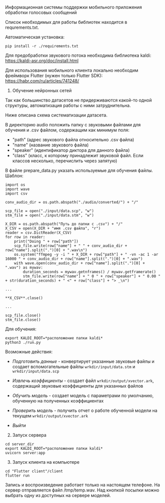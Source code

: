 Информационная системы поддержки мобильного приложения обработки голосовых сообщений

Список необходимых для работы библиотек находится в requrements.txt.

Автоматическая установка:

```
pip install -r ./requirements.txt
```

Для предобработки звукового потока необходима библиотека kaldi:
https://kaldi-asr.org/doc/install.html

Для использования мобильного клиента локально необходим фреймворк Flutter (нужен только Flutter SDK):
https://habr.com/ru/articles/741248/


1. Обучение нейронных сетей

Так как большинство датасетов не придерживаются какой-то одной структуры, автоматизация работы с ними затруднительна.

Ниже описана схема систематизации датасета.

В директорию audio положить папку с звуковыми файлами для обучения и .csv файлом, содержащим как минимум поля:
* "path" (адрес звукового файла относительно .csv файла)
* "name" (название звукового файла)
* "speaker" (идентификатор диктора для данного файла)
* "class" (класс, к которому принадлежит звуковой файл. Если классов несколько, перечислить через запятую)

В файле prepare_data.py указать используемые для обучения файлы. Шаблон:

```
import os
import wave
import csv

conv_audio_dir = os.path.abspath("./audio/converted/") + "/"

scp_file = open("./input/data.scp", "w")
stm_file = open("./input/data.stm", "w")

X_DIR = os.path.abspath("Путь до папки с .csv") + "/"
X_CSV = open(X_DIR + "имя .csv файла", "r")
reader = csv.DictReader(X_CSV)
for row in reader:
    print("Doing " + row["path"])
    scp_file.write(row["name"] + " " + conv_audio_dir + row["name"].split(".")[0] + ".wav\n")
    os.system("ffmpeg -y -i " + X_DIR + row["path"] + " -vn -ac 1 -ar 16000 " + conv_audio_dir + row["name"].split(".")[0] + ".wav")
    with wave.open(conv_audio_dir + row["name"].split(".")[0] + ".wav") as mywav:
        duration_seconds = mywav.getnframes() / mywav.getframerate()
        stm_file.write(row["name"] + " 0 " + row["speaker"] + " 0.00 " + str(duration_seconds) + " <" + row["class"] + "> _\n")

...

**X_CSV**.close()

...

scp_file.close()
stm_file.close()
```

Для обучения:

```
export KALDI_ROOT=*расположение папки kaldi*
python3 ./run.py
```

Возможные действия:

* *Подготовить данные* - конвертирует указанные звуковые файлы и создает вспомогательные файлы `wrkdir/input/data.stm` и `wrkdir/input/data.scp` 

* *Извлечь коэффициенты* - создает файл `wrkdir/output/xvector.ark`, содержащий звуковые коэффициенты для указанных файлов

* *Обучить модель* - создает модель с параметрами по умолчанию, обученную на полученных коэффициентах

* *Проверить модель* - получить отчет о работе обученной модели на текущем `wrkdir/output/xvector.ark`

* *Выйти*

2. Запуск сервера

```
cd server_dir
export KALDI_ROOT=*расположение папки kaldi*
uvicorn server:app
```

3. Запуск клиента на компьютере

```
cd "Flutter client"/client
flutter run
```

Запись и воспроизведение работает только на настоящем телефоне. 
На сервер отправляется файл /tmp/temp.wav. Над кнопкой посылки можно выбрать одну из доступных на сервере моделей.

